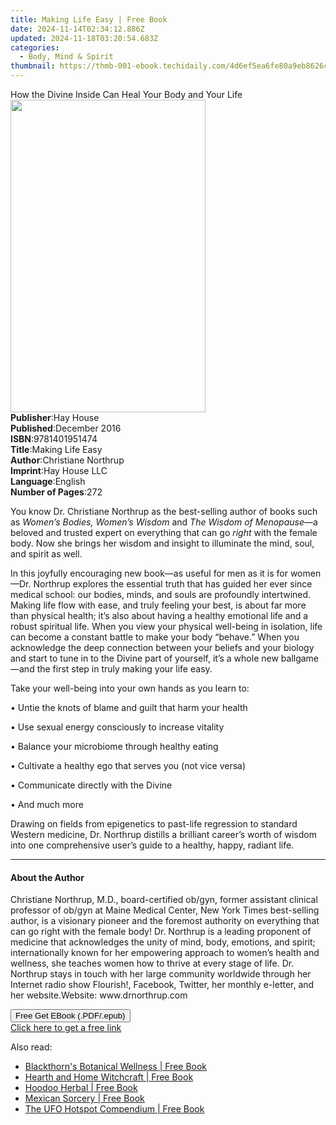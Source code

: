 ```yaml
---
title: Making Life Easy | Free Book
date: 2024-11-14T02:34:12.886Z
updated: 2024-11-18T03:20:54.683Z
categories:
  - Body, Mind & Spirit
thumbnail: https://thmb-001-ebook.techidaily.com/4d6ef5ea6fe80a9eb8626c7eb8f14e9331e0251b5445ccb3de6b1636fed2ee51.jpg
---
```

<main id="book-container">
  <div class="flex flex-col">
    <div class="book-brief flex-1 py-6 px-4 sm:p-6 md:py-10 md:px-8">
      <!-- brief-->
      <div class="book-brief-main">
        How the Divine Inside Can Heal Your Body and Your Life
      </div>
    </div>
    <div
      class="book-meta-info flex-1 grid gap-4 col-start-1 col-end-3 row-start-1 sm:mb-6 sm:grid-cols-4 lg:gap-6 lg:col-start-2 lg:row-end-6 lg:row-span-6 lg:mb-0"
    >
      <div
        class="book-meta-info-left place-content-center mt-4 p-4 text-sm leading-6 col-start-2 col-span-2 dark:text-slate-400"
      >
        <img
          class="w-full h-500 object-cover rounded-lg sm:h-255 sm:col-span-2 lg:col-span-full"
          src="https://img-001-ebook.techidaily.com/f61035fd1b3eef84aaf80d100a24a3befd3d78abc7a265840ec4ca94d5a4be7f.jpg"
          alt=""
          width="312"
          height="500"
        />
      </div>
      <div
        class="book-meta-info-right mt-2 col-start-1 row-start-2 col-span-3 self-center"
      >
        <!-- meta data  -->
        <div class="flex flex-col px-4 md:px-8">
          <div class="flex-1">
            <strong>Publisher</strong>:<span class="px-2">Hay House</span>
          </div>
          <div class="flex-1">
            <strong>Published</strong>:<span class="px-2">December 2016</span>
          </div>
          <div class="flex-1">
            <strong>ISBN</strong>:<span class="px-2">9781401951474</span>
          </div>
          <div class="flex-1">
            <strong>Title</strong>:<span class="px-2">Making Life Easy</span>
          </div>
          <div class="flex-1">
            <strong>Author</strong>:<span class="px-2"
              >Christiane Northrup</span
            >
          </div>
          <div class="flex-1">
            <strong>Imprint</strong>:<span class="px-2">Hay House LLC</span>
          </div>
          <div class="flex-1">
            <strong>Language</strong>:<span class="px-2">English</span>
          </div>
          <div class="flex-1">
            <strong>Number of Pages</strong>:<span class="px-2">272</span>
          </div>
        </div>
      </div>
    </div>
    <div class="book-description flex-1 py-6 px-4 sm:p-6 md:py-10 md:px-8">
      <div class="book-description-main">
        <div accordion-content="" id="description">
          <p>
            You know Dr. Christiane Northrup as the best-selling author of books
            such as <i>Women’s Bodies, Women’s Wisdom</i> and
            <i>The Wisdom of Menopause</i>—a beloved and trusted expert on
            everything that can go <i>right</i> with the female body. Now she
            brings her wisdom and insight to illuminate the mind, soul, and
            spirit as well.
          </p>
          <p>
            In this joyfully encouraging new book—as useful for men as it is for
            women—Dr. Northrup explores the essential truth that has guided her
            ever since medical school: our bodies, minds, and souls are
            profoundly intertwined. Making life flow with ease, and truly
            feeling your best, is about far more than physical health; it’s also
            about having a healthy emotional life and a robust spiritual life.
            When you view your physical well-being in isolation, life can become
            a constant battle to make your body “behave.” When you acknowledge
            the deep connection between your beliefs and your biology and start
            to tune in to the Divine part of yourself, it’s a whole new
            ballgame—and the first step in truly making your life easy.
          </p>
          <p>Take your well-being into your own hands as you learn to:</p>
          <p>• Untie the knots of blame and guilt that harm your health</p>
          <p>• Use sexual energy consciously to increase vitality</p>
          <p>• Balance your microbiome through healthy eating</p>
          <p>• Cultivate a healthy ego that serves you (not vice versa)</p>
          <p>• Communicate directly with the Divine</p>
          <p>• And much more</p>
          <p>
            Drawing on fields from epigenetics to past-life regression to
            standard Western medicine, Dr. Northrup distills a brilliant
            career’s worth of wisdom into one comprehensive user’s guide to a
            healthy, happy, radiant life.
          </p>
        </div>
        <div class="accordion-fader"></div>
      </div>
    </div>
    <div class="book-excerpts flex-1 py-6 px-4 sm:p-6 md:py-10 md:px-8">
      <!-- excerpts-->
      <div class="book-excerpts-main">
        <hr />
        <h4 class="placeholder placeholder-heading">
          <span>About the Author</span>
        </h4>
        <p>
          Christiane Northrup, M.D., board-certified ob/gyn, former assistant
          clinical professor of ob/gyn at Maine Medical Center, New York Times
          best-selling author, is a visionary pioneer and the foremost authority
          on everything that can go right with the female body! Dr. Northrup is
          a leading proponent of medicine that acknowledges the unity of mind,
          body, emotions, and spirit; internationally known for her empowering
          approach to women’s health and wellness, she teaches women how to
          thrive at every stage of life. Dr. Northrup stays in touch with her
          large community worldwide through her Internet radio show Flourish!,
          Facebook, Twitter, her monthly e-letter, and her website.Website:
          www.drnorthrup.com
        </p>
      </div>
    </div>
    <div
      class="book-about-author flex-1 py-6 px-4 sm:p-6 md:py-10 md:px-8"
    ></div>
    <div class="book-free-get flex-1 py-6 px-4 sm:p-6 md:py-10 md:px-8">
      <button
        id="btn-free-get"
        class="bg-blue-500 hover:bg-blue-700 text-white font-bold py-2 px-4 rounded"
      >
        Free Get EBook (.PDF/.epub)
      </button>
      <div id="countdown-display" class="px-2 text-lg mt-2"></div>
      <a
        id="free-link"
        class="hidden bg-blue-500 hover:bg-blue-700 text-white font-bold py-2 px-4 rounded"
        href="https://www.ebooks.com/en-us/book/96316658/making-life-easy/christiane-northrup/"
        target="_blank"
        >Click here to get a free link</a
      >
    </div>
    <script>
      let countdownTime = 0;
      let countdownInterval = null;
      document
        .getElementById('btn-free-get')
        .addEventListener('click', startCountdown);
      function startCountdown() {
        countdownTime = new Date().getTime() + 60000 * 3;
        countdownInterval = setInterval(updateCountdown, 1000);
        document.getElementById('btn-free-get').disabled = true;
        document
          .getElementById('btn-free-get')
          .classList.add('bg-gray-500', 'cursor-not-allowed');
      }
      function updateCountdown() {
        let currentTime = new Date().getTime();
        let timeLeft = countdownTime - currentTime;
        let secondsLeft = Math.floor(timeLeft / 1000);
        document.getElementById('countdown-display').innerHTML =
          `Remaining time: ${secondsLeft} seconds.`;
        if (secondsLeft <= 0) {
          clearInterval(countdownInterval);
          document.getElementById('btn-free-get').classList.add('hidden');
          document.getElementById('free-link').classList.remove('hidden');
          document.getElementById('countdown-display').innerHTML = '';
        }
      }
    </script>
  </div>
</main>

<ins class="adsbygoogle"
      style="display:block"
      data-ad-client="ca-pub-7571918770474297"
      data-ad-slot="8358498916"
      data-ad-format="auto"
      data-full-width-responsive="true"></ins>
    

<span class="atpl-alsoreadstyle">Also read:</span>
<div><ul>
<li><a href="https://novels-ebooks.techidaily.com/210503034-9781633412644-blackthorns-botanical-wellness/"><u>Blackthorn's Botanical Wellness | Free Book</u></a></li>
<li><a href="https://novels-ebooks.techidaily.com/210503035-9781633412576-hearth-and-home-witchcraft/"><u>Hearth and Home Witchcraft | Free Book</u></a></li>
<li><a href="https://novels-ebooks.techidaily.com/210503032-9781633412743-hoodoo-herbal/"><u>Hoodoo Herbal | Free Book</u></a></li>
<li><a href="https://novels-ebooks.techidaily.com/210503033-9781633412682-mexican-sorcery/"><u>Mexican Sorcery | Free Book</u></a></li>
<li><a href="https://novels-ebooks.techidaily.com/210503030-9781633412293-the-ufo-hotspot-compendium/"><u>The UFO Hotspot Compendium | Free Book</u></a></li>
</ul></div>

